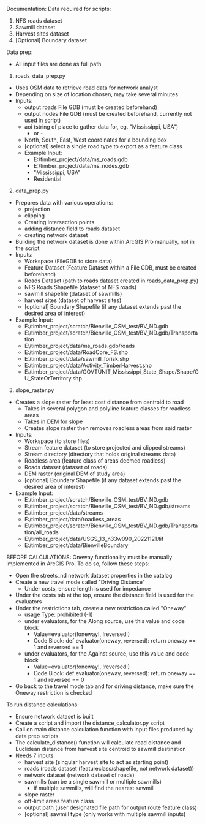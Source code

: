 Documentation:
Data required for scripts:
1. NFS roads dataset
2. Sawmill dataset
3. Harvest sites dataset
3. [Optional] Boundary dataset

Data prep:
- All input files are done as full path
1. roads_data_prep.py
  - Uses OSM data to retrieve road data for network analyst
  - Depending on size of location chosen, may take several minutes
  - Inputs:
      - output roads File GDB (must be created beforehand)
      - output nodes File GDB (must be created beforehand, currently not used in script)
      - aoi (string of place to gather data for, eg. "Mississippi, USA")
        - or -
      - North, South, East, West coordinates for a bounding box
      - [optional] select a single road type to export as a feature class
    - Example Input:
      - E:/timber_project/data/ms_roads.gdb 
      - E:/timber_project/data/ms_nodes.gdb
      - "Mississippi, USA"
      - Residential

2. data_prep.py
  - Prepares data with various operations:
      - projection
      - clipping
      - Creating intersection points
      - adding distance field to roads dataset
      - creating network dataset
  - Building the network dataset is done within ArcGIS Pro manually, not in the script
  - Inputs: 
      - Workspace (FileGDB to store data)
      - Feature Dataset (Feature Dataset within a File GDB, must be created beforehand)
      - Roads Dataset (path to roads dataset created in roads_data_prep.py)
      - NFS Roads Shapefile (dataset of NFS roads)
      - sawmill shapefile (dataset of sawmills)
      - harvest sites (dataset of harvest sites)
      - [optional] Boundary Shapefile (if any dataset extends past the desired area of interest)
  - Example Input:
      - E:/timber_project/scratch/Bienville_OSM_test/BV_ND.gdb
      - E:/timber_project/scratch/Bienville_OSM_test/BV_ND.gdb/Transportation
      - E:/timber_project/data/ms_roads.gdb/roads 
      - E:/timber_project/data/RoadCore_FS.shp
      - E:/timber_project/data/sawmill_forisk.shp
      - E:/timber_project/data/Activity_TimberHarvest.shp
      - E:/timber_project/data/GOVTUNIT_Mississippi_State_Shape/Shape/GU_StateOrTerritory.shp

3. slope_raster.py
  - Creates a slope raster for least cost distance from centroid to road
    - Takes in several polygon and polyline feature classes for roadless areas
    - Takes in DEM for slope
    - Creates slope raster then removes roadless areas from said raster
  - Inputs:
    - Workspace (to store files)
    - Stream feature dataset (to store projected and clipped streams)
    - Stream directory (directory that holds original streams data)
    - Roadless area (feature class of areas deemed roadless)
    - Roads dataset (dataset of roads)
    - DEM raster (original DEM of study area)
    - [optional] Boundary Shapefile (if any dataset extends past the desired area of interest)
  - Example Input:
    - E:/timber_project/scratch/Bienville_OSM_test/BV_ND.gdb
    - E:/timber_project/scratch/Bienville_OSM_test/BV_ND.gdb/streams
    - E:/timber_project/data/streams
    - E:/timber_project/data/roadless_areas
    - E:/timber_project/scratch/Bienville_OSM_test/BV_ND.gdb/Transportation/all_roads
    - E:/timber_project/data/USGS_13_n33w090_20221121.tif
    - E:/timber_project/data/BienvilleBoundary

BEFORE CALCULATIONS:
Oneway functionality must be manually implemented in ArcGIS Pro. To do so, follow these steps:
- Open the streets_nd network dataset properties in the catalog
- Create a new travel mode called "Driving Distance"
  - Under costs, ensure length is used for impedance
- Under the costs tab at the top, ensure the distance field is used for the evaluators
- Under the restrictions tab, create a new restriction called "Oneway"
  - usage Type: prohibited (-1)
  - under evaluators, for the Along source, use this value and code block
    - Value=evaluator(!oneway!, !reversed!)
    - Code Block:
      def evaluator(oneway, reversed):
        return oneway == 1 and reversed == 1
  - under evaluators, for the Against source, use this value and code block
    - Value=evaluator(!oneway!, !reversed!)
    - Code Block:
      def evaluator(oneway, reversed):
        return oneway == 1 and reversed == 0
- Go back to the travel mode tab and for driving distance, make sure the Oneway restriction is checked

To run distance calculations:
- Ensure network dataset is built
- Create a script and import the distance_calculator.py script
- Call on main distance calculation function with input files produced by data prep scripts
- The calculate_distance() function will calculate road distance and Euclidean distance from harvest site
  centroid to sawmill destination
- Needs 7 inputs:
  - harvest site (singular harvest site to act as starting point)
  - roads (roads dataset (featureclass/shapefile, not network dataset))
  - network dataset (network dataset of roads)
  - sawmills (can be a single sawmill or multiple sawmills)
    - if multiple sawmills, will find the nearest sawmill
  - slope raster
  - off-limit areas feature class
  - output path (user designated file path for output route feature class)
  - [optional] sawmill type (only works with multiple sawmill inputs)